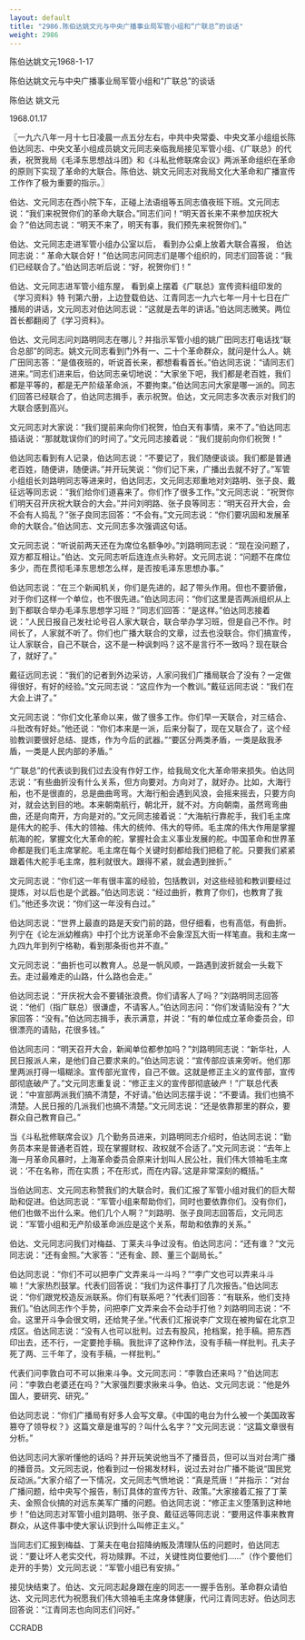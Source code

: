 ```yaml
---
layout: default
title: "2986.陈伯达姚文元与中央广播事业局军管小组和“广联总”的谈话"
weight: 2986
---
```


陈伯达姚文元1968-1-17

陈伯达姚文元与中央广播事业局军管小组和“广联总”的谈话

陈伯达 姚文元

1968.01.17

〖一九六八年一月十七日凌晨一点五分左右，中共中央常委、中央文革小组组长陈伯达同志、中央文革小组成员姚文元同志亲临我局接见军管小组、《广联总》的代表，祝贺我局《毛泽东思想战斗团》和《斗私批修联席会议》两派革命组织在革命的原则下实现了革命的大联合。陈伯达、姚文元同志对我局文化大革命和广播宣传工作作了极为重要的指示。〗

伯达、文元同志在西小院下车，正碰上法语组等五同志值夜班下班。文元同志说：“我们来祝贺你们的革命大联合。”同志们问！“明天首长来不来参加庆祝大会？”伯达同志说：“明天不来了，明天有事，我们预先来祝贺你们。”

伯达、文元同志走进军管小组办公室以后， 看到办公桌上放着大联合喜报， 伯达同志说：“ 革命大联合好！”伯达同志问同志们是哪个组织的，同志们回答说：“我们已经联合了。”伯达同志听后说：“好，祝贺你们！”

伯达、文元同志进军管小组东屋， 看到桌上摆着《广联总》宣传资料组印发的《学习资料》特 刊第六册，上边登载伯达、江青同志一九六七年一月十七日在广播局的讲话，文元同志对伯达同志说：“这就是去年的讲话。”伯达同志微笑。两位首长都翻阅了《学习资料》。

伯达、文元同志问刘路明同志在哪儿？并指示军管小组的姚广田同志打电话找“联合总部”的同志。姚文元同志看到门外有一、二十个革命群众，就问是什么人。姚广田同志答：“是值夜班的，听说首长来，都想看看首长。”伯达同志说：“请同志们进来。”同志们进来后，伯达同志亲切地说：“大家坐下吧，我们都是老百姓，我们都是平等的，都是无产阶级革命派，不要拘束。”伯达同志问大家是哪一派的。同志们回答已经联合了，伯达同志揖手，表示祝贺。伯达，文元同志多次表示对我们的大联合感到高兴。

文元同志对大家说：“我们提前来向你们祝贺，怕白天有事情，来不了。”伯达同志插话说：“那就耽误你们的时间了。”文元同志接着说：“我们提前向你们祝贺！”

伯达同志看到有人记录，伯达同志说：“不要记了，我们随便谈谈。我们都是普通老百姓，随便讲，随便讲。”并开玩笑说：“你们记下来，广播出去就不好了。”军管小组组长刘路明同志等进来时，伯达同志，文元同志郑重地对刘路明、张子良、戴征远等同志说：“我们给你们道喜来了。你们作了很多工作。”文元同志说：“祝贺你们明天召开庆祝大联合的大会。”并问刘明路、张子良等同志：“明天召开大会，会不会有人捣乱？”张子良同志回答：“不会有。”文元同志说：“你们要巩固和发展革命的大联合。”伯达同志、文元同志多次强调这句话。

文元同志说：“听说前两天还在为席位名额争吵。”刘路明同志说：“现在没问题了，双方都互相让。”伯达、文元同志听后连连点头称好。文元同志说：“问题不在席位多少，而在贯彻毛泽东思想怎么样，是否按毛泽东思想办事。”

伯达同志说：“在三个新闻机关，你们是先进的，起了带头作用。但也不要骄傲，对于你们这样一个单位，也不很先进。”伯达同志问：“你们这里是否两派组织从上到下都联合举办毛泽东思想学习班？”同志们回答：“是这样。”伯达同志接着说：“人民日报自己发社论号召人家大联合，联合举办学习班，但是自己不作。时间长了，人家就不听了。你们也广播大联合的文章，过去也没联合。你们搞宣传，让人家联合，自己不联合，这不是一种讽刺吗？这不是言行不一致吗？现在联合了，就好了。”

戴征远同志说：“我们的记者到外边采访，人家问我们广播局联合了没有？一定做得很好，有好的经验。”文元同志说：“这应作为一个教训。”戴征远同志说：“我们在大会上讲了。”

文元同志说：“你们文化革命以来，做了很多工作。你们早一天联合，对三结合、斗批改有好处。”他还说：“你们本来是一派，后来分裂了，现在又联合了，这个经验教训要很好总结、提炼，作为今后的武器。”“要区分两类矛盾，一类是敌我矛盾，一类是人民内部的矛盾。”

“广联总”的代表谈到我们过去没有作好工作，给我局文化大革命带来损失。伯达同志说：“有些曲折没有什么关系，但方向要对。方向对了，就好办。比如，大海行船，也不是很直的，总是曲曲弯弯。大海行船会遇到风浪，会摇来摇去，只要方向对，就会达到目的地。本来朝南航行，朝北开，就不对。方向朝南，虽然弯弯曲曲，还是向南开，方向是对的。”文元同志接着说：“大海航行靠舵手，我们毛主席是伟大的舵手、伟大的领袖、伟大的统帅、伟大的导师。毛主席的伟大作用是掌握航海的舵，掌握文化大革命的舵，掌握社会主义事业发展的舵。中国革命和世界革命都是我们毛主席掌舵。毛主席在每个关键时刻都给我们把稳了舵。只要我们紧紧跟着伟大舵手毛主席，胜利就很大。跟得不紧，就会遇到挫折。”

文元同志说：“你们这一年有很丰富的经验，包括教训，对这些经验和教训要经过提炼，对以后也是个武器。”伯达同志说：“经过曲折，教育了你们，也教育了我们。”他还多次说：“你们这一年没有白过。”

伯达同志说：“世界上最直的路是天安门前的路，但仔细看，也有高低，有曲折。列宁在《论左派幼稚病》中打个比方说革命不会象涅瓦大街一样笔直。我和主席一九四九年到列宁格勒，看到那条街也并不直。”

文元同志说：“曲折也可以教育人。总是一帆风顺，一路遇到波折就会一头栽下去。走过最难走的山路，什么路也会走。”

伯达同志说：“开庆祝大会不要铺张浪费。你们请客人了吗？”刘路明同志回答说：“他们（指广联总）很谦虚，不请客人。”伯达同志问：“你们发请贴没有？”大家回答：“没有。”伯达同志揖手，表示满意，并说：“有的单位成立革命委员会，印很漂亮的请贴，花很多钱。”

伯达同志问：“明天召开大会，新闻单位都参加吗？”刘路明同志说：“新华社，人民日报派人来，是他们自己要求来的。”伯达同志说：“宣传部应该来旁听。他们那里两派打得一塌糊涂。宣传部光宣传，自己不做。这就是修正主义的宣传部，宣传部彻底破产了。”文元同志重复说：“修正主义的宣传部彻底破产！”广联总代表说：“中宣部两派我们搞不清楚，不好请。”伯达同志摆手说：“不要请。我们也搞不清楚。人民日报的几派我们也搞不清楚。”文元同志说：“还是依靠那里的群众，要群众自己教育自己。”

当《斗私批修联席会议》几个勤务员进来，刘路明同志介绍时，伯达同志说：“勤务员本来是普通老百姓，现在掌握财权、政权就不合适了。”文元同志说：“去年上海一月革命风暴时，上海革命委员会原来计划叫人民公社，我们伟大领袖毛主席说：‘不在名称，而在实质；不在形式，而在内容。’这是非常深刻的概括。”

当伯达同志、文元同志称赞我们的大联合时，我们汇报了军管小组对我们的巨大帮助和促进。伯达同志说：“军管小组来帮助你们，同时也要依靠你们。没有你们，他们也做不出什么来。他们几个人啊？”刘路明、张子良同志回答后，文元同志说：“军管小组和无产阶级革命派应是这个关系，帮助和依靠的关系。”

伯达、文元同志问我们对梅益、丁莱夫斗争过没有。伯达同志问：“还有谁？”文元同志说：“还有金照。”大家答：“还有金、顾、董三个副局长。”

伯达同志说：“你们不可以把李广文弄来斗一斗吗？”“李广文也可以弄来斗斗嘛！”大家热烈鼓掌。代表们回答说：“我们为这件事打了几次报告。”伯达同志说：“你们跟党校造反派联系。你们有联系吧？”代表们回答：“有联系，他们支持我们。”伯达同志作个手势，问把李广文弄来会不会动手打他？刘路明同志说：“不会。这里开斗争会很文明，还给凳子坐。”代表们汇报说李广文现在被拘留在北京卫戍区。伯达同志说：“没有人也可以批判。过去有股风，抢档案，抢手稿。把东西印出去，还不行，一定要抢手稿。我批评了这种作法，没有手稿一样批判。孔夫子死了两、三千年了，没有手稿，一样批判。”

代表们问李敦白可不可以揪来斗争。文元同志问：“李敦白还来吗？”伯达同志问：“李敦白老婆还在吗？”大家强烈要求揪来斗争。伯达、文元同志说：“他是外国人，要研究、研究。”

伯达同志说：“你们广播局有好多人会写文章。《中国的电台为什么被一个美国政客篡夺了领导权？》这篇文章是谁写的？叫什么名字？”文元同志说：“这篇文章很有分析。”

伯达同志问大家听懂他的话吗？并开玩笑说他当不了播音员，但可以当对台湾广播的播音员。文元同志说，他看到过一份揭发材料，说过去对台广播不能说“国民党反动派。”大家介绍了一下情况，文元同志气愤地说：“真是荒唐！”并指示：“对台广播问题，给中央写个报告，制订具体的宣传方针、政策。”大家接着汇报了丁莱夫、金照合伙搞的对远东美军广播的问题。伯达同志说：“修正主义堕落到这种地步！”伯达同志对军管小组刘路明、张子良、戴征远等同志说：“要用这件事来教育群众，从这件事中使大家认识到什么叫修正主义。”

当同志们汇报到梅益、丁莱夫在电台招降纳叛及清理队伍的问题时，伯达同志说：“要让坏人老实交代，将功赎罪。不过，关键性岗位要他们……”（作个要他们走开的手势）文元同志说：“军管小组已有安排。”

接见快结束了。伯达、文元同志起身跟在座的同志一一握手告别。革命群众请伯达、文元同志代为祝愿我们伟大领袖毛主席身体健康，代问江青同志好。伯达同志回答说：“江青同志也向同志们问好。”

CCRADB

